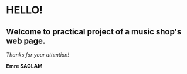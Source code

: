 # HELLO!

## Welcome to practical project of a music shop's web page.

_Thanks for your attention!_

__Emre SAGLAM__